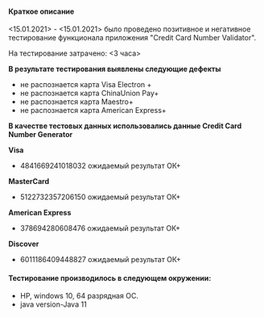 #### Краткое описание
<15.01.2021> - <15.01.2021> было проведено позитивное и негативное тестирование функционала приложения "Credit Card Number Validator".

На тестирование затрачено: <3 часа>

**В результате тестирования выявлены следующие дефекты**

* не распознается карта Visa Electron +
* не распознается карта ChinaUnion Pay+
* не распознается карта Maestro+
* не распознается карта American Express+

**В качестве тестовых данных использовались данные Credit Card Number Generator**

**Visa**
* 4841669241018032 ожидаемый результат ОК+

**MasterCard**
* 5122732357206150 ожидаемый результат ОК+

**American Express**
* 378694280608476 ожидаемый результат ОК+

**Discover**
* 6011186409448827 ожидаемый результат ОК+

#### Тестирование производилось в следующем окружении:
* HP, windows 10, 64 разрядная ОС.
* java version-Java 11
